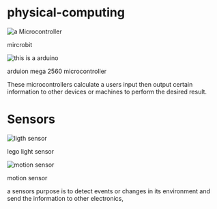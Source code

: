 # physical-computing
![a Microcontroller](https://az742082.vo.msecnd.net/pub/jcjojcrc)

mircrobit 

![this is a arduino](https://www.earthma.com/pub/media/catalog/product/cache/926507dc7f93631a094422215b778fe0/h/t/httpwww.earthma.compubmediacatalogproductlxarduino.jpg)

arduion mega 2560 microcontroller 

These microcontrollers calculate a users input then output certain information to other devices or machines to perform the desired result.



# Sensors 


![ ligth sensor ](https://www.smashingrobotics.com/wp-content/uploads/2012/08/ldksuh-ffuudsfd89s-fu9sdf002_opt.jpg)


lego light sensor


![ motion sensor ](https://s9.postimg.cc/6mbt230yn/Screen_Shot_2018-05-09_at_9.55.17_AM.png)

motion sensor 

a sensors purpose is to detect events or changes in its environment and send the information to other electronics,

